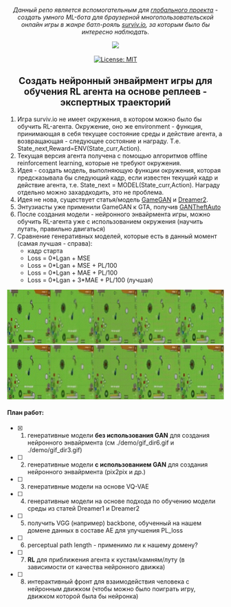 <div align="center">
  
*Данный репо является вспомогательным для [глобального проекта](https://github.com/Laggg/ml-bots-surviv.io) - создать умного ML-бота для браузерной многопользовательской онлайн игры в жанре батл-рояль [surviv.io](https://surviv.io/), за которым было бы интересно наблюдать.*
 
</div>

<div align="center">
  
![](demo/temp_result.gif)

[![License: MIT](https://img.shields.io/badge/License-MIT-yellow.svg)](https://opensource.org/licenses/MIT)

</div>

<div align="center">
  
## Создать нейронный энвайрмент игры для обучения RL агента на основе реплеев - экспертных траекторий
  
</div>

1. Игра surviv.io не имеет окружения, в котором можно было бы обучить RL-агента. Окружение, оно же environment - функция, принимающая в себя текущее состояние среды и действие агента, а возвращающая - следующее состояние и награду. Т.е. State_next,Reward=ENV(State_curr,Action).
2. Текущая версия агента получена с помощью алгоритмов offline reinforcement learning, которые не требуют окружения.
3. Идея - создать модель, выполняющую функции окружения, которая предсказывала бы следующий кадр, если известен текущий кадр и действие агента, т.е. State_next = MODEL(State_curr,Action). Награду отдельно можно захардкодить, это не проблема.
4. Идея не нова, существует статья/модель [GameGAN](https://nv-tlabs.github.io/gameGAN/) и [Dreamer2](https://youtu.be/o75ybZ-6Uu8?t=2).
5. Энтузиасты уже применили GameGAN к GTA, получив [GANTheftAuto](https://github.com/Sentdex/GANTheftAuto)
6. После создания модели - нейронного энвайрмента игры, можно обучить RL-агента уже с использованием окружения (научить лутать, правильно двигаться)
7. Сравнение генеративных моделей, которые есть в данный момент (самая лучшая - справа):
    - кадр старта
    - Loss = 0\*Lgan + MSE
    - Loss = 0\*Lgan + MSE + PL/100
    - Loss = 0\*Lgan + MAE + PL/100
    - Loss = 0\*Lgan + 3\*MAE + PL/100 (лучшая)
<div align="center">
  
![](demo/gif_dir6.gif)
![](demo/gif_dir3.gif)
  
</div>

#### План работ:
- [x] 1. генеративные модели **без использования GAN** для создания нейронного энвайрмента (см ./demo/gif_dir6.gif и ./demo/gif_dir3.gif)
- [ ] 2. генеративные модели **с использованием GAN** для создания нейронного энвайрмента (pix2pix и др.)
- [ ] 3. генеративные модели на основе VQ-VAE
- [ ] 4. генеративные модели на основе подхода по обучению модели среды из статей Dreamer1 и Dreamer2
- [ ] 5. получить VGG (например) backbone, обученный на нашем домене данных в составе AE для улучшения PL_loss
- [ ] 6. perceptual path length - применимо ли к нашему домену?
- [ ] 7. **RL** для приближения агента к кустам/камням/луту (в зависимости от качества нейронного движка)
- [ ] 8. интерактивный фронт для взаимодействия человека с нейронным движком (чтобы можно было поиграть игру, движком которой была бы нейронка)
